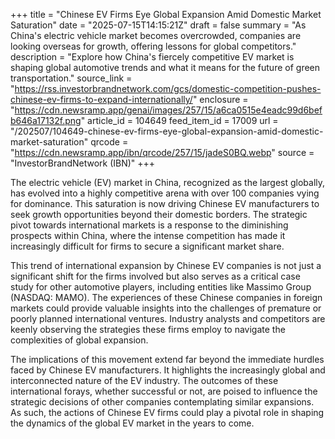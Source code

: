 +++
title = "Chinese EV Firms Eye Global Expansion Amid Domestic Market Saturation"
date = "2025-07-15T14:15:21Z"
draft = false
summary = "As China's electric vehicle market becomes overcrowded, companies are looking overseas for growth, offering lessons for global competitors."
description = "Explore how China's fiercely competitive EV market is shaping global automotive trends and what it means for the future of green transportation."
source_link = "https://rss.investorbrandnetwork.com/gcs/domestic-competition-pushes-chinese-ev-firms-to-expand-internationally/"
enclosure = "https://cdn.newsramp.app/genai/images/257/15/a6ca0515e4eadc99d6befb646a17132f.png"
article_id = 104649
feed_item_id = 17009
url = "/202507/104649-chinese-ev-firms-eye-global-expansion-amid-domestic-market-saturation"
qrcode = "https://cdn.newsramp.app/ibn/qrcode/257/15/jadeS0BQ.webp"
source = "InvestorBrandNetwork (IBN)"
+++

<p>The electric vehicle (EV) market in China, recognized as the largest globally, has evolved into a highly competitive arena with over 100 companies vying for dominance. This saturation is now driving Chinese EV manufacturers to seek growth opportunities beyond their domestic borders. The strategic pivot towards international markets is a response to the diminishing prospects within China, where the intense competition has made it increasingly difficult for firms to secure a significant market share.</p><p>This trend of international expansion by Chinese EV companies is not just a significant shift for the firms involved but also serves as a critical case study for other automotive players, including entities like Massimo Group (NASDAQ: MAMO). The experiences of these Chinese companies in foreign markets could provide valuable insights into the challenges of premature or poorly planned international ventures. Industry analysts and competitors are keenly observing the strategies these firms employ to navigate the complexities of global expansion.</p><p>The implications of this movement extend far beyond the immediate hurdles faced by Chinese EV manufacturers. It highlights the increasingly global and interconnected nature of the EV industry. The outcomes of these international forays, whether successful or not, are poised to influence the strategic decisions of other companies contemplating similar expansions. As such, the actions of Chinese EV firms could play a pivotal role in shaping the dynamics of the global EV market in the years to come.</p>